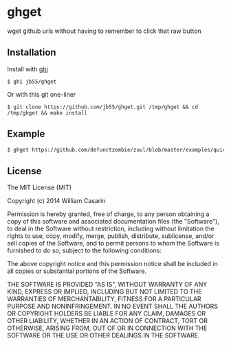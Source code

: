 
# ghget

  wget github urls without having to remember to click that raw button

## Installation

  Install with [ghi](https://github.com/stephenmathieson/ghi)

    $ ghi jb55/ghget

  Or with this git one-liner

    $ git clone https://github.com/jb55/ghget.git /tmp/ghget && cd /tmp/ghget && make install

## Example

```bash
$ ghget https://github.com/defunctzombie/zuul/blob/master/examples/quickstart/.zuul.yml
```

## License

  The MIT License (MIT)

  Copyright (c) 2014 William Casarin

  Permission is hereby granted, free of charge, to any person obtaining a copy
  of this software and associated documentation files (the "Software"), to deal
  in the Software without restriction, including without limitation the rights
  to use, copy, modify, merge, publish, distribute, sublicense, and/or sell
  copies of the Software, and to permit persons to whom the Software is
  furnished to do so, subject to the following conditions:

  The above copyright notice and this permission notice shall be included in
  all copies or substantial portions of the Software.

  THE SOFTWARE IS PROVIDED "AS IS", WITHOUT WARRANTY OF ANY KIND, EXPRESS OR
  IMPLIED, INCLUDING BUT NOT LIMITED TO THE WARRANTIES OF MERCHANTABILITY,
  FITNESS FOR A PARTICULAR PURPOSE AND NONINFRINGEMENT. IN NO EVENT SHALL THE
  AUTHORS OR COPYRIGHT HOLDERS BE LIABLE FOR ANY CLAIM, DAMAGES OR OTHER
  LIABILITY, WHETHER IN AN ACTION OF CONTRACT, TORT OR OTHERWISE, ARISING FROM,
  OUT OF OR IN CONNECTION WITH THE SOFTWARE OR THE USE OR OTHER DEALINGS IN
  THE SOFTWARE.
